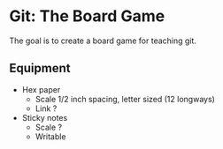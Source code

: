# Git: The Board Game

The goal is to create a board game for teaching git.

## Equipment

- Hex paper
  - Scale 1/2 inch spacing, letter sized (12 longways)
  - Link ?
- Sticky notes
  - Scale ?
  - Writable

